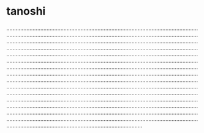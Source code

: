 # tanoshi

............................................................................................................................................................................................................................................................................................................................................................................................................................................................................................................................................................................................................................................................................................................................................................................................................................................................................................................................................................................................................................................................................................................................................................................................................................................................................................................................................................................................................................................................................................................................................................................................................................................................................................................................................................................................................................................................................................................................................................................................................................